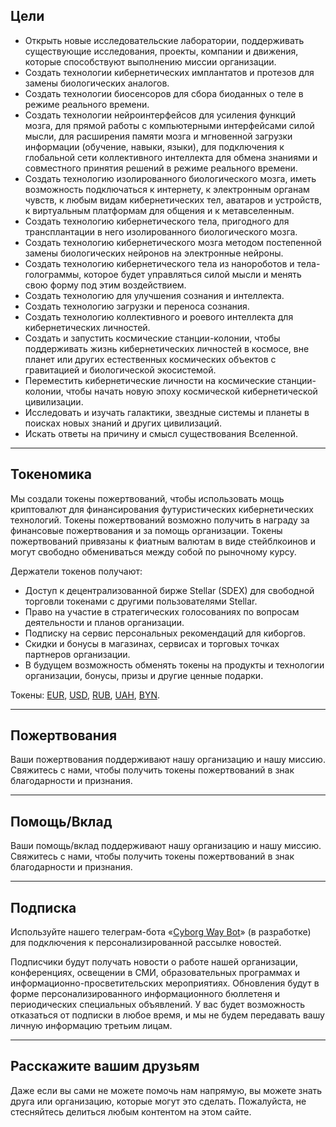 <h2 id="header-2">Цели</h2>
<p>
  <ul>
    <li>Открыть новые исследовательские лаборатории, поддерживать существующие исследования, проекты, компании и движения, которые способствуют выполнению миссии организации.</li>
    <li>Создать технологии кибернетических имплантатов и протезов для замены биологических аналогов.</li>
    <li>Создать технологии биосенсоров для сбора биоданных о теле в режиме реального времени.</li>
    <li>Создать технологии нейроинтерфейсов для усиления функций мозга, для прямой работы с компьютерными интерфейсами силой мысли, для расширения памяти мозга и мгновенной загрузки информации (обучение, навыки, языки), для подключения к глобальной сети коллективного интеллекта для обмена знаниями и совместного принятия решений в режиме реального времени.</li>
    <li>Создать технологию изолированного биологического мозга, иметь возможность подключаться к интернету, к электронным органам чувств, к любым видам кибернетических тел, аватаров и устройств, к виртуальным платформам для общения и к метавселенным.</li>
    <li>Создать технологию кибернетического тела, пригодного для трансплантации в него изолированного биологического мозга.</li>
    <li>Создать технологию кибернетического мозга методом постепенной замены биологических нейронов на электронные нейроны.</li>
    <li>Создать технологию кибернетического тела из нанороботов и тела-голограммы, которое будет управляться силой мысли и менять свою форму под этим воздействием.</li>
    <li>Создать технологию для улучшения сознания и интеллекта.</li>
    <li>Создать технологию загрузки и переноса сознания.</li>
    <li>Создать технологию коллективного и роевого интеллекта для кибернетических личностей.</li>
    <li>Создать и запустить космические станции-колонии, чтобы поддерживать жизнь кибернетических личностей в космосе, вне планет или других естественных космических объектов с гравитацией и биологической экосистемой.</li>
    <li>Переместить кибернетические личности на космические станции-колонии, чтобы начать новую эпоху космической кибернетической цивилизации.</li>
    <li>Исследовать и изучать галактики, звездные системы и планеты в поисках новых знаний и других цивилизаций.</li>
    <li>Искать ответы на причину и смысл существования Вселенной.</li>
  </ul>
</p>
<hr/>
<h2 id="header-2">Токеномика</h2>
<p>
  Мы создали токены пожертвований, чтобы использовать мощь криптовалют для финансирования футуристических кибернетических технологий. Токены пожертвований возможно получить в награду за финансовые пожертвования и за помощь организации. Токены пожертвований привязаны к фиатным валютам в виде стейблкоинов и могут свободно обмениваться между собой по рыночному курсу.
</p>
<p>
  Держатели токенов получают:
  <ul>
    <li>Доступ к децентрализованной бирже Stellar (SDEX) для свободной торговли токенами с другими пользователями Stellar.</li>
    <li>Право на участие в стратегических голосованиях по вопросам деятельности и планов организации.</li>
    <li>Подписку на сервис персональных рекомендаций для киборгов.</li>
    <li>Скидки и бонусы в магазинах, сервисах и торговых точках партнеров организации.</li>
    <li>В будущем возможность обменять токены на продукты и технологии организации, бонусы, призы и другие ценные подарки.</li>
  </ul>
</p>
<p>
  Токены:
  <a href="https://stellar.expert/explorer/public/asset/EUR-GCIKFVTBQ4QPM3IWTOKXKLHKJLVJWHN6QAFIVMQEKGUPGBFLXMUGWXAB" target="_blank">EUR</a>,
  <a href="https://stellar.expert/explorer/public/asset/USD-GCIKFVTBQ4QPM3IWTOKXKLHKJLVJWHN6QAFIVMQEKGUPGBFLXMUGWXAB" target="_blank">USD</a>,
  <a href="https://stellar.expert/explorer/public/asset/RUB-GCIKFVTBQ4QPM3IWTOKXKLHKJLVJWHN6QAFIVMQEKGUPGBFLXMUGWXAB" target="_blank">RUB</a>,
  <a href="https://stellar.expert/explorer/public/asset/UAH-GCIKFVTBQ4QPM3IWTOKXKLHKJLVJWHN6QAFIVMQEKGUPGBFLXMUGWXAB" target="_blank">UAH</a>,
  <a href="https://stellar.expert/explorer/public/asset/BYN-GCIKFVTBQ4QPM3IWTOKXKLHKJLVJWHN6QAFIVMQEKGUPGBFLXMUGWXAB" target="_blank">BYN</a>.
</p>
<hr/>
<h2 id="header-2">Пожертвования</h2>
<p>
  Ваши пожертвования поддерживают нашу организацию и нашу миссию. Свяжитесь с нами, чтобы получить токены пожертвований в знак благодарности и признания.
</p>
<hr/>
<h2 id="header-2">Помощь/Вклад</h2>
<p>
  Ваши помощь/вклад поддерживают нашу организацию и нашу миссию. Свяжитесь с нами, чтобы получить токены пожертвований в знак благодарности и признания.
</p>
<hr/>
<h2 id="header-2">Подписка</h2>
<p>
  Используйте нашего телеграм-бота «<a href="https://t.me/cyborgway_bot" target="_blank">Cyborg Way Bot</a>» (в разработке) для подключения к персонализированной рассылке новостей.
</p>
<p>
  Подписчики будут получать новости о работе нашей организации, конференциях, освещении в СМИ, образовательных программах и информационно-просветительских мероприятиях. Обновления будут в форме персонализированного информационного бюллетеня и периодических специальных объявлений. У вас будет возможность отказаться от подписки в любое время, и мы не будем передавать вашу личную информацию третьим лицам.
</p>
<hr/>
<h2 id="header-2">Расскажите вашим друзьям</h2>
<p>
  Даже если вы сами не можете помочь нам напрямую, вы можете знать друга или организацию, которые могут это сделать. Пожалуйста, не стесняйтесь делиться любым контентом на этом сайте.
</p>
